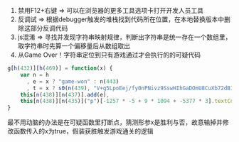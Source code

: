1. 禁用F12+右键 => 可以在浏览器的更多工具选项卡打开开发人员工具
2. 反调试 => 根据debugger触发的堆栈找到代码所在位置，在本地替换版本中删除这部分反调代码
3. js混淆 => 寻找并发现字符串映射规律，判断出字符串是统一存在一个数组里，取字符串时先算一个偏移量后从数组取出
4. 从Game Over！字符串定位到只有游戏通过才会执行的的可疑代码
``` JAVASCRIPT
g[h(432)][h(469)] = function(x) {
    var n = h
      , e = x ? "game-won" : n(443)
      , t = x ? s0(n(439), "V+g5LpoEej/fy0nPNivz9SswHIhGaDOmU8CuXb72dB1xYMrZFRAl=QcTq6JkWK4t3") : n(453);
    this[n(438)][n(437)].add(e),
    this[n(438)][n(435)]("p")[-1257 * -5 + 9 * 1094 + -5377 * 3].textContent = t
}
```
最不用动脑的办法是在可疑函数里打断点，猜测形参x是胜利与否，故意输掉并修改函数传入的x为true，假装获胜触发游戏通关的逻辑
